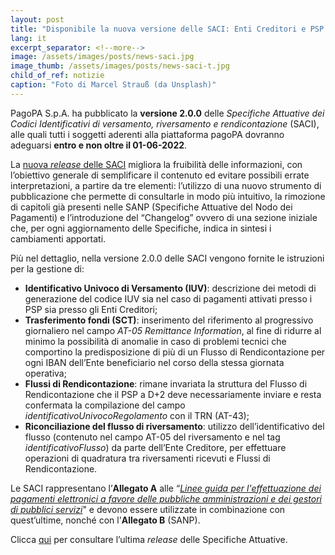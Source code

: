 ```yaml
---
layout: post
title: "Disponibile la nuova versione delle SACI: Enti Creditori e PSP dovranno adeguarsi entro il 1° giugno"
lang: it
excerpt_separator: <!--more-->
image: /assets/images/posts/news-saci.jpg
image_thumb: /assets/images/posts/news-saci-t.jpg
child_of_ref: notizie
caption: "Foto di Marcel Strauß (da Unsplash)"
---
```


PagoPA S.p.A. ha pubblicato la **versione 2.0.0** delle _Specifiche Attuative dei Codici Identificativi di versamento, riversamento e rendicontazione_ (SACI), alle quali tutti i soggetti aderenti alla piattaforma pagoPA dovranno adeguarsi **entro e non oltre il 01-06-2022**.
<!--more-->

La [nuova _release_ delle SACI](https://docs.pagopa.it/saci) migliora la fruibilità delle informazioni, con l’obiettivo generale di semplificare il contenuto ed evitare possibili errate interpretazioni, a partire da tre elementi: l’utilizzo di una nuovo strumento di pubblicazione che permette di consultarle in modo più intuitivo, la rimozione di capitoli già presenti nelle SANP (Specifiche Attuative del Nodo dei Pagamenti) e l’introduzione del “Changelog” ovvero di una sezione iniziale che, per ogni aggiornamento delle Specifiche, indica in sintesi i cambiamenti apportati.

Più nel dettaglio, nella versione 2.0.0 delle SACI vengono fornite le istruzioni per la gestione di: 

- **Identificativo Univoco di Versamento (IUV)**: descrizione dei metodi di generazione del codice IUV sia nel caso di pagamenti attivati presso i PSP sia presso gli Enti Creditori; 
- **Trasferimento fondi (SCT)**: inserimento del riferimento al progressivo giornaliero nel campo _AT-05 Remittance Information_, al fine di ridurre al minimo la possibilità di anomalie in caso di problemi tecnici che comportino la predisposizione di più di un Flusso di Rendicontazione per ogni IBAN dell’Ente beneficiario nel corso della stessa giornata operativa;
- **Flussi di Rendicontazione**: rimane invariata la struttura del Flusso di Rendicontazione che il PSP a D+2 deve necessariamente inviare e resta confermata la compilazione del campo _identificativoUnivocoRegolamento_ con il TRN (AT-43);
- **Riconciliazione del flusso di riversamento**: utilizzo dell’identificativo del flusso (contenuto nel campo AT-05 del riversamento e nel tag _identificativoFlusso_) da parte dell’Ente Creditore, per effettuare operazioni di quadratura tra riversamenti ricevuti e Flussi di Rendicontazione.

Le SACI rappresentano l’**Allegato A** alle “_[Linee guida per l'effettuazione dei pagamenti elettronici a favore delle pubbliche amministrazioni e dei gestori di pubblici servizi](https://www.gazzettaufficiale.it/eli/id/2018/07/03/18A04494/sg)_" e devono essere utilizzate in combinazione con quest’ultime, nonché con l'**Allegato B** (SANP).

Clicca [qui](https://docs.pagopa.it/saci) per consultare l’ultima _release_ delle Specifiche Attuative.